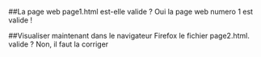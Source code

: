 ##La page web page1.html est-elle valide ?
Oui la page web numero 1 est valide !

##Visualiser maintenant dans le navigateur Firefox le fichier page2.html. valide ? 
Non, il faut la corriger